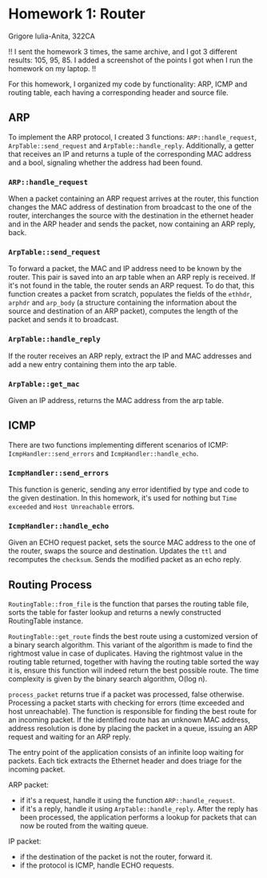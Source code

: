 # Homework 1: Router
Grigore Iulia-Anita, 322CA

!! I sent the homework 3 times, the same archive, and I got 3 different results: 105, 95, 85.
I added a screenshot of the points I got when I run the homework on my laptop. !!


For this homework, I organized my code by functionality: ARP, ICMP and routing table, each
having a corresponding header and source file.

## ARP

To implement the ARP protocol, I created 3 functions: `ARP::handle_request`,
`ArpTable::send_request` and `ArpTable::handle_reply`. Additionally, a getter that receives
an IP and returns a tuple of the corresponding MAC address and a bool, signaling whether the
address had been found.

### `ARP::handle_request`

When a packet containing an ARP request arrives at the router, this function changes the MAC
address of destination from broadcast to the one of the router, interchanges the source with the
destination in the ethernet header and in the ARP header and sends the packet, now containing
an ARP reply, back.

### `ArpTable::send_request`

To forward a packet, the MAC and IP address need to be known by the router. This pair is saved into
an arp table when an ARP reply is received. If it's not found in the table, the router sends an ARP
request. To do that, this function creates a packet from scratch, populates the fields of the
`ethhdr`, `arphdr` and `arp_body` (a structure containing the information about the source and
destination of an ARP packet), computes the length of the packet and sends it to broadcast.

### `ArpTable::handle_reply`

If the router receives an ARP reply, extract the IP and MAC addresses and add a new entry
containing them into the arp table.

### `ArpTable::get_mac`

Given an IP address, returns the MAC address from the arp table.

## ICMP

There are two functions implementing different scenarios of ICMP: `IcmpHandler::send_errors`
and `IcmpHandler::handle_echo`.

### `IcmpHandler::send_errors`

This function is generic, sending any error identified by type and code to the given destination.
In this homework, it's used for nothing but `Time exceeded` and `Host Unreachable` errors.

### `IcmpHandler::handle_echo`

Given an ECHO request packet, sets the source MAC address to the one of the router, swaps
the source and destination. Updates the `ttl` and recomputes the `checksum`. Sends the modified
packet as an echo reply.

## Routing Process

`RoutingTable::from_file` is the function that parses the routing table file, sorts the table for faster
lookup and returns a newly constructed RoutingTable instance.

`RoutingTable::get_route` finds the best route using a customized version of a binary search algorithm. This
variant of the algorithm is made to find the rightmost value in case of duplicates. Having the
rightmost value in the routing table returned, together with having the routing table sorted the
way it is, ensure this function will indeed return the best possible route. The time complexity
is given by the binary search algorithm, O(log n).

`process_packet` returns true if a packet was processed, false otherwise. Processing a
packet starts with checking for errors (time exceeded and host unreachable). The function is
responsible for finding the best route for an incoming packet. If the identified route has an
unknown MAC address, address resolution is done by placing the packet in a queue, issuing an ARP
request and waiting for an ARP reply.

The entry point of the application consists of an infinite loop waiting for packets. Each tick
extracts the Ethernet header and does triage for the incoming packet.

ARP packet:
  - if it's a request, handle it using the function `ARP::handle_request`.
  - if it's a reply, handle it using `ArpTable::handle_reply`. After the reply has been processed, the
  application performs a lookup for packets that can now be routed from the waiting queue.

IP packet:
  - if the destination of the packet is not the router, forward it.
  - if the protocol is ICMP, handle ECHO requests.
